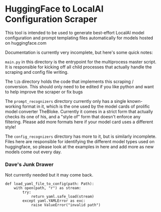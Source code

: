 # HuggingFace to LocalAI Configuration Scraper

This tool is intended to be used to generate best-effort LocalAI model configuration and prompt templating files automatically for models hosted on huggingface.com

Documentation is currently very incomplete, but here's some quick notes:

`main.py` in this directory is the entrypoint for the multiprocess master script. It is responsible for kicking off all child processes that actually handle the scraping and config file writing.

The `lib` directory holds the code that implements this scraping / conversion. This should only need to be edited if you like python and want to help improve the scraper or fix bugs

The `prompt_recognizers` directory currently only has a single known-working format in it, which is the one used by the model cards of prolific model converter TheBloke. Currently it comes in a strict form that actually checks its one of his, and a "style of" form that doesn't enforce any filtering. Please add more formats here if your model card uses a different style!

The `config_recognizers` directory has more to it, but is similarly incomplete. Files here are responsible for identifying the different model types used on huggingface, so please look at the examples in here and add more as new models come out every day.


### Dave's Junk Drawer
Not currently needed but it may come back.
```
def load_yaml_file_to_config(path: Path):
    with open(path, "r") as stream:
        try:
            return yaml.safe_load(stream)
        except yaml.YAMLError as exc:
            raise ValueError("invalid path")
```